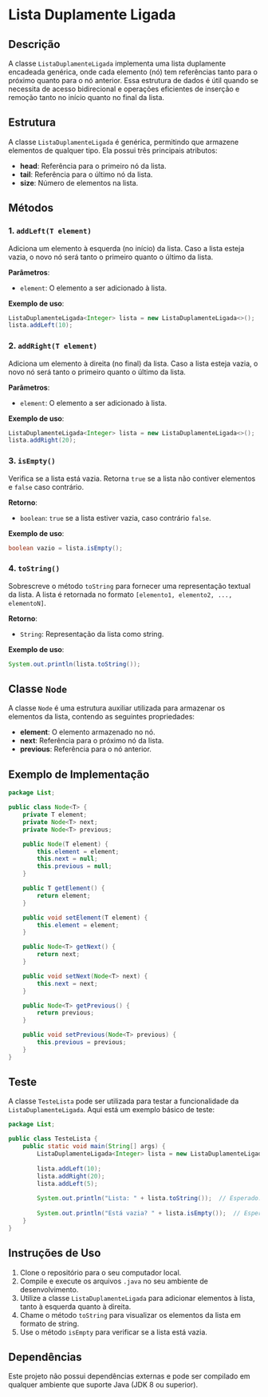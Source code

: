 
# Lista Duplamente Ligada

## Descrição
A classe `ListaDuplamenteLigada` implementa uma lista duplamente encadeada genérica, onde cada elemento (nó) tem referências tanto para o próximo quanto para o nó anterior. Essa estrutura de dados é útil quando se necessita de acesso bidirecional e operações eficientes de inserção e remoção tanto no início quanto no final da lista.

## Estrutura

A classe `ListaDuplamenteLigada` é genérica, permitindo que armazene elementos de qualquer tipo. Ela possui três principais atributos:

- **head**: Referência para o primeiro nó da lista.
- **tail**: Referência para o último nó da lista.
- **size**: Número de elementos na lista.

## Métodos

### 1. `addLeft(T element)`
Adiciona um elemento à esquerda (no início) da lista. Caso a lista esteja vazia, o novo nó será tanto o primeiro quanto o último da lista.

**Parâmetros**:
- `element`: O elemento a ser adicionado à lista.

**Exemplo de uso**:
```java
ListaDuplamenteLigada<Integer> lista = new ListaDuplamenteLigada<>();
lista.addLeft(10);
```

### 2. `addRight(T element)`
Adiciona um elemento à direita (no final) da lista. Caso a lista esteja vazia, o novo nó será tanto o primeiro quanto o último da lista.

**Parâmetros**:
- `element`: O elemento a ser adicionado à lista.

**Exemplo de uso**:
```java
ListaDuplamenteLigada<Integer> lista = new ListaDuplamenteLigada<>();
lista.addRight(20);
```

### 3. `isEmpty()`
Verifica se a lista está vazia. Retorna `true` se a lista não contiver elementos e `false` caso contrário.

**Retorno**:
- `boolean`: `true` se a lista estiver vazia, caso contrário `false`.

**Exemplo de uso**:
```java
boolean vazio = lista.isEmpty();
```

### 4. `toString()`
Sobrescreve o método `toString` para fornecer uma representação textual da lista. A lista é retornada no formato `[elemento1, elemento2, ..., elementoN]`.

**Retorno**:
- `String`: Representação da lista como string.

**Exemplo de uso**:
```java
System.out.println(lista.toString());
```

## Classe `Node`

A classe `Node` é uma estrutura auxiliar utilizada para armazenar os elementos da lista, contendo as seguintes propriedades:

- **element**: O elemento armazenado no nó.
- **next**: Referência para o próximo nó da lista.
- **previous**: Referência para o nó anterior.

## Exemplo de Implementação

```java
package List;

public class Node<T> {
    private T element;
    private Node<T> next;
    private Node<T> previous;

    public Node(T element) {
        this.element = element;
        this.next = null;
        this.previous = null;
    }

    public T getElement() {
        return element;
    }

    public void setElement(T element) {
        this.element = element;
    }

    public Node<T> getNext() {
        return next;
    }

    public void setNext(Node<T> next) {
        this.next = next;
    }

    public Node<T> getPrevious() {
        return previous;
    }

    public void setPrevious(Node<T> previous) {
        this.previous = previous;
    }
}
```

## Teste

A classe `TesteLista` pode ser utilizada para testar a funcionalidade da `ListaDuplamenteLigada`. Aqui está um exemplo básico de teste:

```java
package List;

public class TesteLista {
    public static void main(String[] args) {
        ListaDuplamenteLigada<Integer> lista = new ListaDuplamenteLigada<>();
        
        lista.addLeft(10);
        lista.addRight(20);
        lista.addLeft(5);
        
        System.out.println("Lista: " + lista.toString());  // Esperado: [5,10,20]
        
        System.out.println("Está vazia? " + lista.isEmpty());  // Esperado: false
    }
}
```

## Instruções de Uso

1. Clone o repositório para o seu computador local.
2. Compile e execute os arquivos `.java` no seu ambiente de desenvolvimento.
3. Utilize a classe `ListaDuplamenteLigada` para adicionar elementos à lista, tanto à esquerda quanto à direita.
4. Chame o método `toString` para visualizar os elementos da lista em formato de string.
5. Use o método `isEmpty` para verificar se a lista está vazia.

## Dependências

Este projeto não possui dependências externas e pode ser compilado em qualquer ambiente que suporte Java (JDK 8 ou superior).
